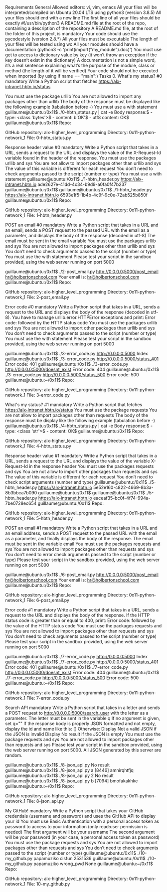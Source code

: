 Requirements General Allowed editors: vi, vim, emacs All your files will be interpreted/compiled on Ubuntu 20.04 LTS using python3 (version 3.8.5) All your files should end with a new line The first line of all your files should be exactly #!/usr/bin/python3 A README.md file at the root of the repo, containing a description of the repository A README.md file, at the root of the folder of this project, is mandatory Your code should use the pycodestyle (version 2.8.*) All your files must be executable The length of your files will be tested using wc All your modules should have a documentation (python3 -c 'print(import("my_module").doc)') You must use get to access to dictionary value by key (it won’t throw an exception if the key doesn’t exist in the dictionary) A documentation is not a simple word, it’s a real sentence explaining what’s the purpose of the module, class or method (the length of it will be verified) Your code should not be executed when imported (by using if name == "main":) Tasks 0. What's my status? #0 mandatory Write a Python script that fetches https://alx-intranet.hbtn.io/status

You must use the package urllib You are not allowed to import any packages other than urllib The body of the response must be displayed like the following example (tabulation before -) You must use a with statement guillaume@ubuntu:/0x11$ ./0-hbtn_status.py | cat -e Body response:$ - type: <class 'bytes'>$ - content: b'OK'$ - utf8 content: OK$ guillaume@ubuntu:/0x11$ Repo:

GitHub repository: alx-higher_level_programming Directory: 0x11-python-network_1 File: 0-hbtn_status.py

Response header value #0 mandatory Write a Python script that takes in a URL, sends a request to the URL and displays the value of the X-Request-Id variable found in the header of the response.
You must use the packages urllib and sys You are not allow to import packages other than urllib and sys The value of this variable is different for each request You don’t need to check arguments passed to the script (number or type) You must use a with statement guillaume@ubuntu:/0x11$ ./1-hbtn_header.py https://alx-intranet.hbtn.io ade2627e-41dd-4c34-b9d9-a0fa0f47b237 guillaume@ubuntu:/0x11$ guillaume@ubuntu:/0x11$ ./1-hbtn_header.py https://alx-intranet.hbtn.io 6593e1f5-1b4b-4c9f-9c0e-72ab525b850f guillaume@ubuntu:/0x11$ Repo:

GitHub repository: alx-higher_level_programming Directory: 0x11-python-network_1 File: 1-hbtn_header.py

POST an email #0 mandatory Write a Python script that takes in a URL and an email, sends a POST request to the passed URL with the email as a parameter, and displays the body of the response (decoded in utf-8)
The email must be sent in the email variable You must use the packages urllib and sys You are not allowed to import packages other than urllib and sys You don’t need to check arguments passed to the script (number or type) You must use the with statement Please test your script in the sandbox provided, using the web server running on port 5000

guillaume@ubuntu:/0x11$ ./2-post_email.py http://0.0.0.0:5000/post_email hr@holbertonschool.com Your email is: hr@holbertonschool.com guillaume@ubuntu:/0x11$ Repo:

GitHub repository: alx-higher_level_programming Directory: 0x11-python-network_1 File: 2-post_email.py

Error code #0 mandatory Write a Python script that takes in a URL, sends a request to the URL and displays the body of the response (decoded in utf-8).
You have to manage urllib.error.HTTPError exceptions and print: Error code: followed by the HTTP status code You must use the packages urllib and sys You are not allowed to import other packages than urllib and sys You don’t need to check arguments passed to the script (number or type) You must use the with statement Please test your script in the sandbox provided, using the web server running on port 5000

guillaume@ubuntu:/0x11$ ./3-error_code.py http://0.0.0.0:5000 Index guillaume@ubuntu:/0x11$ ./3-error_code.py http://0.0.0.0:5000/status_401 Error code: 401 guillaume@ubuntu:/0x11$ ./3-error_code.py http://0.0.0.0:5000/doesnt_exist Error code: 404 guillaume@ubuntu:/0x11$ ./3-error_code.py http://0.0.0.0:5000/status_500 Error code: 500 guillaume@ubuntu:~/0x11$ Repo:

GitHub repository: alx-higher_level_programming Directory: 0x11-python-network_1 File: 3-error_code.py

What's my status? #1 mandatory Write a Python script that fetches https://alx-intranet.hbtn.io/status
You must use the package requests You are not allow to import packages other than requests The body of the response must be display like the following example (tabulation before -) guillaume@ubuntu:/0x11$ ./4-hbtn_status.py | cat -e Body response:$ - type: <class 'str'>$ - content: OK$ guillaume@ubuntu:/0x11$ Repo:

GitHub repository: alx-higher_level_programming Directory: 0x11-python-network_1 File: 4-hbtn_status.py

Response header value #1 mandatory Write a Python script that takes in a URL, sends a request to the URL and displays the value of the variable X-Request-Id in the response header
You must use the packages requests and sys You are not allow to import other packages than requests and sys The value of this variable is different for each request You don’t need to check script arguments (number and type) guillaume@ubuntu:/0x11$ ./5-hbtn_header.py https://alx-intranet.hbtn.io 5e52e160-c822-4669-8b3a-8b3bbca7b090 guillaume@ubuntu:/0x11$ guillaume@ubuntu:/0x11$ ./5-hbtn_header.py https://alx-intranet.hbtn.io eaceaf35-bc0f-4f74-994a-7be0728ec654 guillaume@ubuntu:/0x11$ Repo:

GitHub repository: alx-higher_level_programming Directory: 0x11-python-network_1 File: 5-hbtn_header.py

POST an email #1 mandatory Write a Python script that takes in a URL and an email address, sends a POST request to the passed URL with the email as a parameter, and finally displays the body of the response.
The email must be sent in the variable email You must use the packages requests and sys You are not allowed to import packages other than requests and sys You don’t need to error check arguments passed to the script (number or type) Please test your script in the sandbox provided, using the web server running on port 5000

guillaume@ubuntu:/0x11$ ./6-post_email.py http://0.0.0.0:5000/post_email hr@holbertonschool.com Your email is: hr@holbertonschool.com guillaume@ubuntu:/0x11$ Repo:

GitHub repository: alx-higher_level_programming Directory: 0x11-python-network_1 File: 6-post_email.py

Error code #1 mandatory Write a Python script that takes in a URL, sends a request to the URL and displays the body of the response.
If the HTTP status code is greater than or equal to 400, print: Error code: followed by the value of the HTTP status code You must use the packages requests and sys You are not allowed to import packages other than requests and sys You don’t need to check arguments passed to the script (number or type) Please test your script in the sandbox provided, using the web server running on port 5000

guillaume@ubuntu:/0x11$ ./7-error_code.py http://0.0.0.0:5000 Index guillaume@ubuntu:/0x11$ ./7-error_code.py http://0.0.0.0:5000/status_401 Error code: 401 guillaume@ubuntu:/0x11$ ./7-error_code.py http://0.0.0.0:5000/doesnt_exist Error code: 404 guillaume@ubuntu:/0x11$ ./7-error_code.py http://0.0.0.0:5000/status_500 Error code: 500 guillaume@ubuntu:~/0x11$ Repo:

GitHub repository: alx-higher_level_programming Directory: 0x11-python-network_1 File: 7-error_code.py

Search API mandatory Write a Python script that takes in a letter and sends a POST request to http://0.0.0.0:5000/search_user with the letter as a parameter.
The letter must be sent in the variable q If no argument is given, set q="" If the response body is properly JSON formatted and not empty, display the id and name like this: [] Otherwise: Display Not a valid JSON if the JSON is invalid Display No result if the JSON is empty You must use the package requests and sys You are not allowed to import packages other than requests and sys Please test your script in the sandbox provided, using the web server running on port 5000. All JSON generated by this server are random.

guillaume@ubuntu:/0x11$ ./8-json_api.py No result guillaume@ubuntu:/0x11$ ./8-json_api.py a [8446] amnirqhtfjq guillaume@ubuntu:/0x11$ ./8-json_api.py 2 No result guillaume@ubuntu:/0x11$ ./8-json_api.py b [7094] bmofakakhke guillaume@ubuntu:~/0x11$ Repo:

GitHub repository: alx-higher_level_programming Directory: 0x11-python-network_1 File: 8-json_api.py

My GitHub! mandatory Write a Python script that takes your GitHub credentials (username and password) and uses the GitHub API to display your id
You must use Basic Authentication with a personal access token as password to access to your information (only read:user permission is needed) The first argument will be your username The second argument will be your password (in your case, a personal access token as password) You must use the package requests and sys You are not allowed to import packages other than requests and sys You don’t need to check arguments passed to the script (number or type) guillaume@ubuntu:/0x11$ ./10-my_github.py papamuziko cisfun 2531536 guillaume@ubuntu:/0x11$ ./10-my_github.py papamuziko wrong_pwd None guillaume@ubuntu:~/0x11$ Repo:

GitHub repository: alx-higher_level_programming Directory: 0x11-python-network_1 File: 10-my_github.py
